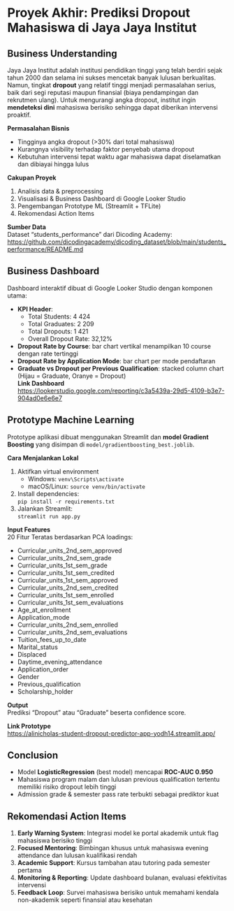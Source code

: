 # Proyek Akhir: Prediksi Dropout Mahasiswa di Jaya Jaya Institut

## Business Understanding

Jaya Jaya Institut adalah institusi pendidikan tinggi yang telah berdiri sejak tahun 2000 dan selama ini sukses mencetak banyak lulusan berkualitas. Namun, tingkat **dropout** yang relatif tinggi menjadi permasalahan serius, baik dari segi reputasi maupun finansial (biaya pendampingan dan rekrutmen ulang). Untuk mengurangi angka dropout, institut ingin **mendeteksi dini** mahasiswa berisiko sehingga dapat diberikan intervensi proaktif.

**Permasalahan Bisnis**

- Tingginya angka dropout (>30% dari total mahasiswa)
- Kurangnya visibility terhadap faktor penyebab utama dropout
- Kebutuhan intervensi tepat waktu agar mahasiswa dapat diselamatkan dan dibiayai hingga lulus

**Cakupan Proyek**

1. Analisis data & preprocessing
2. Visualisasi & Business Dashboard di Google Looker Studio
3. Pengembangan Prototype ML (Streamlit + TFLite)
4. Rekomendasi Action Items

**Sumber Data**  
Dataset “students_performance” dari Dicoding Academy:  
https://github.com/dicodingacademy/dicoding_dataset/blob/main/students_performance/README.md

## Business Dashboard

Dashboard interaktif dibuat di Google Looker Studio dengan komponen utama:

- **KPI Header**:
  - Total Students: 4 424
  - Total Graduates: 2 209
  - Total Dropouts: 1 421
  - Overall Dropout Rate: 32,12%
- **Dropout Rate by Course**: bar chart vertikal menampilkan 10 course dengan rate tertinggi
- **Dropout Rate by Application Mode**: bar chart per mode pendaftaran
- **Graduate vs Dropout per Previous Qualification**: stacked column chart (Hijau = Graduate, Oranye = Dropout)  
  **Link Dashboard**  
  https://lookerstudio.google.com/reporting/c3a5439a-29d5-4109-b3e7-904ad0e6e6e7

## Prototype Machine Learning

Prototype aplikasi dibuat menggunakan Streamlit dan **model Gradient Boosting** yang disimpan di `model/gradientboosting_best.joblib`.

**Cara Menjalankan Lokal**

1. Aktifkan virtual environment
   - Windows: `venv\Scripts\activate`
   - macOS/Linux: `source venv/bin/activate`
2. Install dependencies:  
   `pip install -r requirements.txt`
3. Jalankan Streamlit:  
   `streamlit run app.py`

**Input Features**  
20 Fitur Teratas berdasarkan PCA loadings:

- Curricular_units_2nd_sem_approved
- Curricular_units_2nd_sem_grade
- Curricular_units_1st_sem_grade
- Curricular_units_1st_sem_credited
- Curricular_units_1st_sem_approved
- Curricular_units_2nd_sem_credited
- Curricular_units_1st_sem_enrolled
- Curricular_units_1st_sem_evaluations
- Age_at_enrollment
- Application_mode
- Curricular_units_2nd_sem_enrolled
- Curricular_units_2nd_sem_evaluations
- Tuition_fees_up_to_date
- Marital_status
- Displaced
- Daytime_evening_attendance
- Application_order
- Gender
- Previous_qualification
- Scholarship_holder

**Output**  
Prediksi “Dropout” atau “Graduate” beserta confidence score.

**Link Prototype**  
https://alinicholas-student-dropout-predictor-app-yodh14.streamlit.app/

## Conclusion

- Model **LogisticRegression** (best model) mencapai **ROC-AUC 0.950**
- Mahasiswa program malam dan lulusan previous qualification tertentu memiliki risiko dropout lebih tinggi
- Admission grade & semester pass rate terbukti sebagai prediktor kuat

## Rekomendasi Action Items

1. **Early Warning System**: Integrasi model ke portal akademik untuk flag mahasiswa berisiko tinggi
2. **Focused Mentoring**: Bimbingan khusus untuk mahasiswa evening attendance dan lulusan kualifikasi rendah
3. **Academic Support**: Kursus tambahan atau tutoring pada semester pertama
4. **Monitoring & Reporting**: Update dashboard bulanan, evaluasi efektivitas intervensi
5. **Feedback Loop**: Survei mahasiswa berisiko untuk memahami kendala non-akademik seperti finansial atau kesehatan
